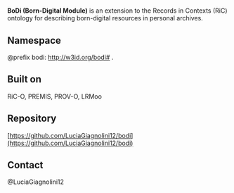 # #

**BoDi (Born-Digital Module)** is an extension to the Records in Contexts (RiC) ontology for describing born-digital resources in personal archives.


## Namespace

@prefix bodi: <http://w3id.org/bodi#> .


## Built on

RiC-O, PREMIS, PROV-O, LRMoo

## Repository

[https://github.com/LuciaGiagnolini12/bodi](https://github.com/LuciaGiagnolini12/bodi)

## Contact

@LuciaGiagnolini12

